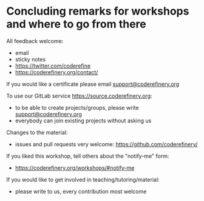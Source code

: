 

# Concluding remarks for workshops and where to go from there

All feedback welcome:
  - email
  - sticky notes
  - https://twitter.com/coderefine
  - https://coderefinery.org/contact/

If you would like a certificate please email support@coderefinery.org

To use our GitLab service https://source.coderefinery.org:
  - to be able to create projects/groups, please write support@coderefinery.org
  - everybody can join existing projects without asking us

Changes to the material:
  - issues and pull requests very welcome: https://github.com/coderefinery/

If you liked this workshop, tell others about the "notify-me" form:
  - https://coderefinery.org/workshops/#notify-me

If you would like to get involved in teaching/tutoring/material:
  - please write to us, every contribution most welcome
